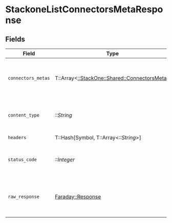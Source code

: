 # StackoneListConnectorsMetaResponse


## Fields

| Field                                                                                 | Type                                                                                  | Required                                                                              | Description                                                                           |
| ------------------------------------------------------------------------------------- | ------------------------------------------------------------------------------------- | ------------------------------------------------------------------------------------- | ------------------------------------------------------------------------------------- |
| `connectors_metas`                                                                    | T::Array<[::StackOne::Shared::ConnectorsMeta](../../models/shared/connectorsmeta.md)> | :heavy_minus_sign:                                                                    | The list of connectors meta information was retrieved.                                |
| `content_type`                                                                        | *::String*                                                                            | :heavy_check_mark:                                                                    | HTTP response content type for this operation                                         |
| `headers`                                                                             | T::Hash[Symbol, T::Array<*::String*>]                                                 | :heavy_check_mark:                                                                    | N/A                                                                                   |
| `status_code`                                                                         | *::Integer*                                                                           | :heavy_check_mark:                                                                    | HTTP response status code for this operation                                          |
| `raw_response`                                                                        | [Faraday::Response](https://www.rubydoc.info/gems/faraday/Faraday/Response)           | :heavy_check_mark:                                                                    | Raw HTTP response; suitable for custom response parsing                               |